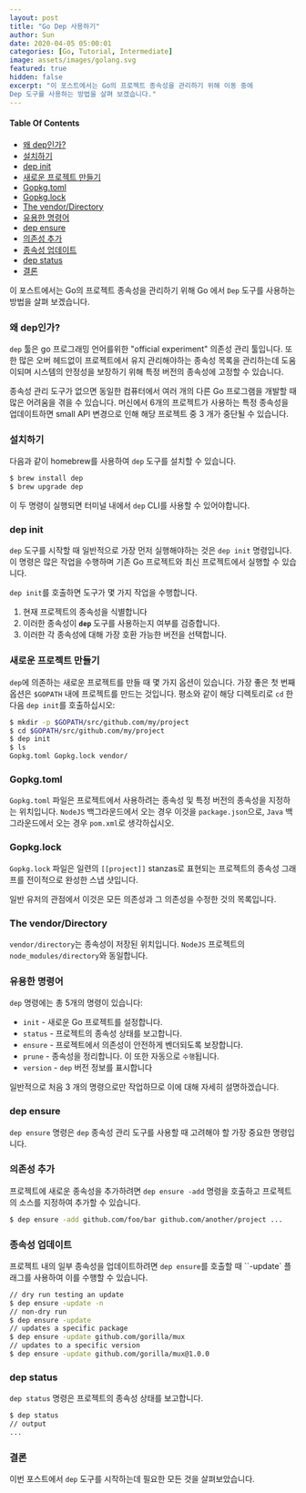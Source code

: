```yaml
---
layout: post
title: "Go Dep 사용하기"
author: Sun
date: 2020-04-05 05:00:01
categories: [Go, Tutorial, Intermediate]
image: assets/images/golang.svg
featured: true
hidden: false
excerpt: "이 포스트에서는 Go의 프로젝트 종속성을 관리하기 위해 이동 중에
Dep 도구를 사용하는 방법을 살펴 보겠습니다."
---
```


<div class="toc">
  <h4>Table Of Contents</h4>
  <nav id="TableOfContents">
    <ul>
      <li>
        <a href="#whydep">왜 dep인가?</a>
      </li>
      <li>
        <a href="#installation">설치하기</a>
      </li>
      <li>
        <a href="#depinit">dep init</a>
      </li>
      <li>
        <a href="#creating">새로운 프로젝트 만들기</a>
      </li>
      <li>
        <a href="#gopkgtoml">Gopkg.toml</a>
      </li>
      <li>
        <a href="#gopkglock">Gopkg.lock</a>
      </li>
      <li>
        <a href="#thevendor">The vendor/Directory</a>
      </li>
      <li>
        <a href="#helpfulCommands">유용한 명령어</a>
      </li>
      <li>
        <a href="#depensure">dep ensure</a>
      </li>
      <li>
        <a href="#addingDependencies">의존성 추가</a>
      </li>
      <li>
        <a href="#updatingDependencies">종속성 업데이트</a>
      </li>
      <li>
        <a href="#depstatus">dep status</a>
      </li>
      <li>
        <a href="#conclusion">결론</a>
      </li>
    </ul>
  </nav>
</div>

이 포스트에서는 Go의 프로젝트 종속성을 관리하기 위해 Go 에서
`Dep` 도구를 사용하는 방법을 살펴 보겠습니다.

<h3 id="whydep">
  <a href="#whydep"></a>
  왜 dep인가?
</h3>

`dep` 툴은 go 프로그래밍 언어를위한 "official experiment" 의존성 관리 툴입니다.
또한 많은 오버 헤드없이 프로젝트에서 유지 관리해야하는 종속성 목록을
관리하는데 도움이되며 시스템의 안정성을 보장하기 위해 특정 버전의 종속성에 고정할 수 있습니다.

종속성 관리 도구가 없으면 동일한 컴퓨터에서 여러 개의 다른 Go 프로그램을 개발할 때
많은 어려움을 겪을 수 있습니다.
머신에서 6개의 프로젝트가 사용하는 특정 종속성을 업데이트하면 small API 변경으로 인해
해당 프로젝트 중 3 개가 중단될 수 있습니다.

<h3 id="installation">
  <a href="#installation"></a>
  설치하기
</h3>

다음과 같이 homebrew를 사용하여 `dep` 도구를 설치할 수 있습니다.

```bash
$ brew install dep
$ brew upgrade dep
```

이 두 명령이 실행되면 터미널 내에서 `dep` CLI를 사용할 수 있어야합니다.

<h3 id="depinit">
  <a href="#depinit"></a>
  dep init
</h3>

`dep` 도구를 시작할 때 일반적으로 가장 먼저 실행해야하는 것은 `dep init` 명령입니다.
이 명령은 많은 작업을 수행하며 기존 Go 프로젝트와 최신 프로젝트에서 실행할 수 있습니다.

`dep init`를 호출하면 도구가 몇 가지 작업을 수행합니다.

1. 현재 프로젝트의 종속성을 식별합니다
2. 이러한 종속성이 **`dep`** 도구를 사용하는지 여부를 검증합니다.
3. 이러한 각 종속성에 대해 가장 호환 가능한 버전을 선택합니다.

<h3 id="creating">
  <a href="#creating"></a>
  새로운 프로젝트 만들기
</h3>

`dep`에 의존하는 새로운 프로젝트를 만들 때 몇 가지 옵션이 있습니다.
가장 좋은 첫 번째 옵션은 `$GOPATH` 내에 프로젝트를 만드는 것입니다.
평소와 같이 해당 디렉토리로 `cd` 한 다음 `dep init`를 호출하십시오:

```bash
$ mkdir -p $GOPATH/src/github.com/my/project
$ cd $GOPATH/src/github.com/my/project
$ dep init
$ ls
Gopkg.toml Gopkg.lock vendor/
```

<h3 id="gopkgtoml">
  <a href="#gopkgtoml"></a>
  Gopkg.toml
</h3>

`Gopkg.toml` 파일은 프로젝트에서 사용하려는 종속성 및 특정 버전의 종속성을 지정하는 위치입니다.
`NodeJS` 백그라운드에서 오는 경우 이것을 `package.json`으로,
`Java` 백그라운드에서 오는 경우 `pom.xml`로 생각하십시오.

<h3 id="gopkglock">
  <a href="#gopkglock"></a>
  Gopkg.lock
</h3>

`Gopkg.lock` 파일은 일련의 `[[project]]` stanzas로 표현되는 프로젝트의 종속성 그래프를
전이적으로 완성한 스냅 샷입니다.

일반 유저의 관점에서 이것은 모든 의존성과 그 의존성을 수정한 것의 목록입니다.

<h3 id="thevendor">
  <a href="#thevendor"></a>
  The vendor/Directory
</h3>

`vendor/directory`는 종속성이 저장된 위치입니다.
`NodeJS` 프로젝트의 `node_modules/directory`와 동일합니다.

<h3 id="helpfulCommands">
  <a href="#helpfulCommands"></a>
  유용한 명령어
</h3>

`dep` 명령에는 총 5개의 명령이 있습니다:

* `init` - 새로운 Go 프로젝트를 설정합니다.
* `status` - 프로젝트의 종속성 상태를 보고합니다.
* `ensure` - 프로젝트에서 의존성이 안전하게 벤더되도록 보장합니다.
* `prune` - 종속성을 정리합니다. 이 또한 자동으로 `수행`됩니다.
* `version` - `dep` 버전 정보를 표시합니다

일반적으로 처음 3 개의 명령으로만 작업하므로 이에 대해 자세히 설명하겠습니다.

<h3 id="depensure">
  <a href="#depensure"></a>
  dep ensure
</h3>

`dep ensure` 명령은 `dep` 종속성 관리 도구를 사용할 때 고려해야 할 가장 중요한 명령입니다.

<h3 id="addingDependencies">
  <a href="#addingDependencies"></a>
  의존성 추가
</h3>

프로젝트에 새로운 종속성을 추가하려면
`dep ensure -add` 명령을 호출하고 프로젝트의 소스를 지정하여 추가할 수 있습니다.

```bash
$ dep ensure -add github.com/foo/bar github.com/another/project ...
```

<h3 id="updatingDependencies">
  <a href="#updatingDependencies"></a>
  종속성 업데이트
</h3>

프로젝트 내의 일부 종속성을 업데이트하려면
`dep ensure`를 호출할 때 ``-update` 플래그를 사용하여 이를 수행할 수 있습니다.

```bash
// dry run testing an update
$ dep ensure -update -n
// non-dry run
$ dep ensure -update
// updates a specific package
$ dep ensure -update github.com/gorilla/mux
// updates to a specific version
$ dep ensure -update github.com/gorilla/mux@1.0.0
```

<h3 id="depstatus">
  <a href="#depstatus"></a>
  dep status
</h3>

`dep status` 명령은 프로젝트의 종속성 상태를 보고합니다.

```bash
$ dep status
// output
...
```

<h3 id="conclusion">
  <a href="#conclusion"></a>
  결론
</h3>

이번 포스트에서 `dep` 도구를 시작하는데 필요한 모든 것을 살펴보았습니다.
